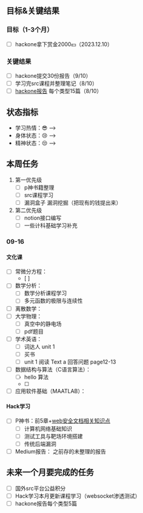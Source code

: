 ## 目标&关键结果
### 目标（1-3个月）
- [ ] hackone拿下赏金2000💵（2023.12.10）
### 关键结果
- [ ] hackone提交30份报告（9/10）
- [ ] 学习完src课程并整理笔记（8/10）
- [ ] [hackone报告](https://github.com/reddelexc/hackerone-reports) 每个类型15篇（8/10）
## 状态指标
- 学习热情：😎 --> 
- 身体状态：😢 --> 
- 精神状态：😒 --> 

## 本周任务

1. 第一优先级
	- [ ] p神书籍整理
	- [ ] src课程学习
	- [ ] 漏洞盒子 漏洞挖掘（把现有的钱提出来）
2. 第二优先级
	- [ ] notion接口编写
	- [ ] 一些计科基础学习补充

### 09-16
#### 文化课
- [ ] 常微分方程：
	- [ ] 
- [ ] 数学分析：
	- [ ] 数学分析课程学习
	- [ ] 多元函数的极限与连续性
- [ ] 离散数学： 
- [ ] 大学物理：
	- [ ] 真空中的静电场
	- [ ] pdf题目
- [ ] 学术英语：
	- [ ] 词达人 unit 1
	- [ ] 买书 
	- [ ] unit 1 阅读 Text a 回答问题 page12-13
- [ ] 数据结构与算法（C语言算法）：
	- [ ] hello 算法
	- [ ] 
- [ ] 应用软件基础（MAATLAB）：

#### Hack学习
- [ ] P神书：前5章+[web安全文档相关知识点](https://websec.readthedocs.io/zh/latest/#)
	- [ ] 计算机网络基础知识
	- [ ] 测试工具与靶场环境搭建
	- [ ] 传统后端漏洞
- [ ] Medium报告： 之前存的未整理的报告
## 未来一个月要完成的任务
- [ ] 国外src平台公益积分
- [ ] Hack学习本月更新课程学习（websocket渗透测试）
- [ ] hackone报告每个类型5篇